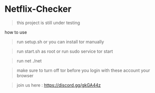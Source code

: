 # Netflix-Checker

> this project is still under testing

how to use 

> run setup.sh or you can install tor manually

> run start.sh as root or run sudo service tor start

> run net ./net

> make sure to turn off tor before you login with these account your browser

> join us here : https://discord.gg/gkGA44z
